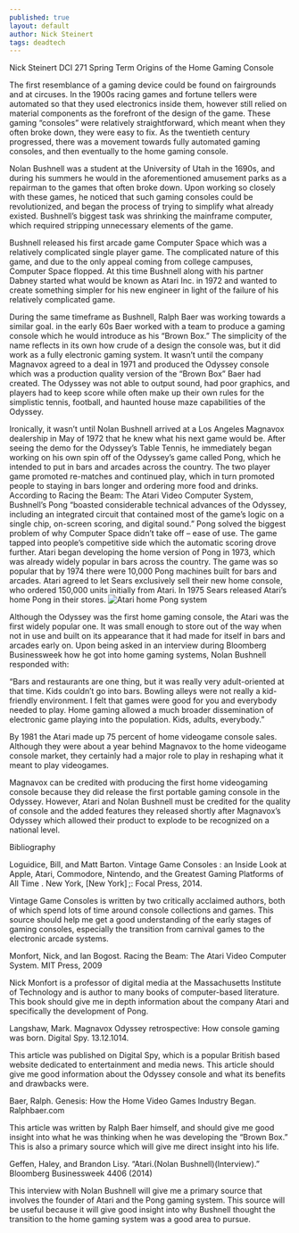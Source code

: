 ```yaml
---
published: true
layout: default
author: Nick Steinert
tags: deadtech
---
```

Nick Steinert
DCI 271 Spring Term
Origins of the Home Gaming Console
    
    
The first resemblance of a gaming device could be found on fairgrounds and at circuses. In the 1900s racing games and fortune tellers were automated so that they used electronics inside them, however still relied on material components as the forefront of the design of the game. These gaming “consoles” were relatively straightforward, which meant when they often broke down, they were easy to fix. As the twentieth century progressed, there was a movement towards fully automated gaming consoles, and then eventually to the home gaming console. 

Nolan Bushnell was a student at the University of Utah in the 1690s, and during his summers he would in the aforementioned amusement parks as a repairman to the games that often broke down. Upon working so closely with these games, he noticed that such gaming consoles could be revolutionized, and began the process of trying to simplify what already existed.  Bushnell’s biggest task was shrinking the mainframe computer, which required stripping unnecessary elements of the game.
    
Bushnell released his first arcade game Computer Space which was a relatively complicated single player game. The complicated nature of this game, and due to the only appeal coming from college campuses, Computer Space flopped. At this time Bushnell along with his partner Dabney started what would be known as Atari Inc. in 1972 and wanted to create something simpler for his new engineer in light of the failure of his relatively complicated game.

During the same timeframe as Bushnell, Ralph Baer was working towards a similar goal. in the early 60s Baer worked with a team to produce a gaming console which he would introduce as his “Brown Box.” The simplicity of the name reflects in its own how crude of a design the console was, but it did work as a fully electronic gaming system. It wasn’t until the company Magnavox agreed to a deal in 1971 and produced the Odyssey console which was a production quality version of the “Brown Box” Baer had created.  The Odyssey was not able to output sound, had poor graphics, and players had to keep score while often make up their own rules for the simplistic tennis, football, and haunted house maze capabilities of the Odyssey.  

Ironically, it wasn’t until Nolan Bushnell arrived at a Los Angeles Magnavox dealership in May of 1972 that he knew what his next game would be. After seeing the demo for the Odyssey’s Table Tennis, he immediately began working on his own spin off of the Odyssey’s game called Pong, which he intended to put in bars and arcades across the country.  The two player game promoted re-matches and continued play, which in turn promoted people to staying in bars longer and ordering more food and drinks. According to Racing the Beam: The Atari Video Computer System, Bushnell’s Pong “boasted considerable technical advances of the Odyssey, including an integrated circuit that contained most of the game’s logic on a single chip, on-screen scoring, and digital sound.”  Pong solved the biggest problem of why Computer Space didn’t take off – ease of use. The game tapped into people’s competitive side which the automatic scoring drove further. Atari began developing the home version of Pong in 1973, which was already widely popular in bars across the country. The game was so popular that by 1974 there were 10,000 Pong machines built for bars and arcades.  Atari agreed to let Sears exclusively sell their new home console, who ordered 150,000 units initially from Atari. In 1975 Sears released Atari’s home Pong in their stores. 
                                                                                                   ![Atari home Pong system]({{site.baseurl}}/https://www.computinghistory.org.uk/userdata/images/large/45/85/product-74585.jpg)

Although the Odyssey was the first home gaming console, the Atari was the first widely popular one. It was small enough to store out of the way when not in use and built on its appearance that it had made for itself in bars and arcades early on. Upon being asked in an interview during Bloomberg Businessweek how he got into home gaming systems, Nolan Bushnell responded with:

“Bars and restaurants are one thing, but it was really very adult-oriented at that time. Kids couldn’t go into bars. Bowling alleys were not really a kid-friendly environment. I felt that games were good for you and everybody needed to play. Home gaming allowed a much broader dissemination of electronic game playing into the population. Kids, adults, everybody.”

By 1981 the Atari made up 75 percent of home videogame console sales.  Although they were about a year behind Magnavox to the home videogame console market, they certainly had a major role to play in reshaping what it meant to play videogames. 

Magnavox can be credited with producing the first home videogaming console because they did release the first portable gaming console in the Odyssey. However, Atari and Nolan Bushnell must be credited for the quality of console and the added features they released shortly after Magnavox’s Odyssey which allowed their product to explode to be recognized on a national level.



Bibliography

Loguidice, Bill, and Matt Barton. Vintage Game Consoles : an Inside Look at Apple, Atari, Commodore, Nintendo, and the Greatest Gaming Platforms of All Time . New York, [New York] ;: Focal Press, 2014.
	
Vintage Game Consoles is written by two critically acclaimed authors, both of which spend lots of time around console collections and games. This source should help me get a good understanding of the early stages of gaming consoles, especially the transition from carnival games to the electronic arcade systems.

Monfort, Nick, and Ian Bogost. Racing the Beam: The Atari Video Computer System. MIT Press, 2009
	
Nick Monfort is a professor of digital media at the Massachusetts Institute of Technology and is author to many books of computer-based literature. This book should give me in depth information about the company Atari and specifically the development of Pong.

Langshaw, Mark. Magnavox Odyssey retrospective: How console gaming was born. Digital Spy. 13.12.1014.

This article was published on Digital Spy, which is a popular British based website dedicated to entertainment and media news. This article should give me good information about the Odyssey console and what its benefits and drawbacks were.
    
Baer, Ralph. Genesis: How the Home Video Games Industry Began. Ralphbaer.com

This article was written by Ralph Baer himself, and should give me good insight into what he was thinking when he was developing the “Brown Box.” This is also a primary source which will give me direct insight into his life. 

Geffen, Haley, and Brandon Lisy. “Atari.(Nolan Bushnell)(Interview).” Bloomberg Businessweek 4406 (2014)

This interview with Nolan Bushnell will give me a primary source that involves the founder of Atari and the Pong gaming system. This source will be useful because it will give good insight into why Bushnell thought the transition to the home gaming system was a good area to pursue.

